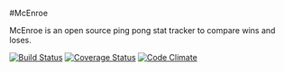 #McEnroe

McEnroe is an open source ping pong stat tracker to compare wins and loses.

[![Build Status](https://travis-ci.org/rolentle/mcenroe.png?branch=master)](https://travis-ci.org/rolentle/mcenroe)
[![Coverage Status](https://coveralls.io/repos/rolentle/mcenroe/badge.png?branch=master)](https://coveralls.io/r/rolentle/mcenroe?branch=master)
[![Code Climate](https://codeclimate.com/github/rolentle/mcenroe.png)](https://codeclimate.com/github/rolentle/mcenroe)
